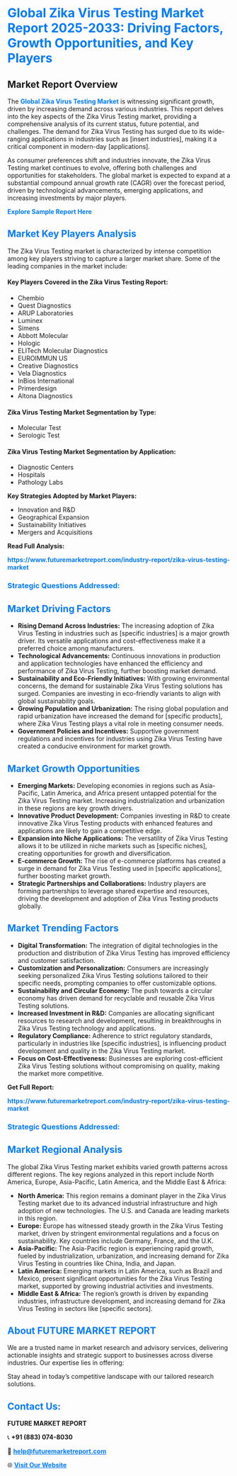 <h1 style="color: #007BFF;">Global Zika Virus Testing Market Report 2025-2033: Driving Factors, Growth Opportunities, and Key Players</h1>

<section id="overview">
<h2>Market Report Overview</h2>
<p>The <a href="https://www.futuremarketreport.com/industry-report/zika-virus-testing-market" style="color: #007BFF; text-decoration: none;"><strong>Global Zika Virus Testing Market</strong></a> is witnessing significant growth, driven by increasing demand across various industries. This report delves into the key aspects of the Zika Virus Testing market, providing a comprehensive analysis of its current status, future potential, and challenges. The demand for Zika Virus Testing has surged due to its wide-ranging applications in industries such as [insert industries], making it a critical component in modern-day [applications].</p>
<p>As consumer preferences shift and industries innovate, the Zika Virus Testing market continues to evolve, offering both challenges and opportunities for stakeholders. The global market is expected to expand at a substantial compound annual growth rate (CAGR) over the forecast period, driven by technological advancements, emerging applications, and increasing investments by major players.</p>
</section>

<section id="overview">
<p><a href="https://www.futuremarketreport.com/request-sample/reportId=26621" style="color: #007BFF; text-decoration: none;"><strong>Explore Sample Report Here</strong></a></p>
</section>

<section id="key-players">
<h2 style="color: #007BFF;">Market Key Players Analysis</h2>
<p>The Zika Virus Testing market is characterized by intense competition among key players striving to capture a larger market share. Some of the leading companies in the market include:</p>
<h4>Key Players Covered in the Zika Virus Testing Report:</h4>
<ul><li>Chembio</li><li>Quest Diagnostics</li><li>ARUP Laboratories</li><li>Luminex</li><li>Simens</li><li>Abbott Molecular</li><li>Hologic</li><li>ELITech Molecular Diagnostics</li><li>EUROIMMUN US</li><li>Creative Diagnostics</li><li>Vela Diagnostics</li><li>InBios International</li><li>Primerdesign</li><li>Altona Diagnostics</li></ul>
<h4>Zika Virus Testing Market Segmentation by Type:</h4>
<ul><li>Molecular Test</li><li>Serologic Test</li></ul>

<h4>Zika Virus Testing Market Segmentation by Application:</h4>
<ul><li>Diagnostic Centers</li><li>Hospitals</li><li>Pathology Labs</li></ul>
<p><strong>Key Strategies Adopted by Market Players:</strong></p>
<ul>
<li>Innovation and R&D</li>
<li>Geographical Expansion</li>
<li>Sustainability Initiatives</li>
<li>Mergers and Acquisitions</li>
</ul>
</section>

<section>
<p><strong>Read Full Analysis: </strong></p><a href="https://www.futuremarketreport.com/industry-report/zika-virus-testing-market" style="color: #007BFF; text-decoration: none;"><strong>https://www.futuremarketreport.com/industry-report/zika-virus-testing-market</strong></a>
<h3 style="color: #007BFF;">Strategic Questions Addressed:</h3>
</section>

<section id="driving-factors">
<h2 style="color: #007BFF;">Market Driving Factors</h2>
<ul>
<li><strong>Rising Demand Across Industries:</strong> The increasing adoption of Zika Virus Testing in industries such as [specific industries] is a major growth driver. Its versatile applications and cost-effectiveness make it a preferred choice among manufacturers.</li>
<li><strong>Technological Advancements:</strong> Continuous innovations in production and application technologies have enhanced the efficiency and performance of Zika Virus Testing, further boosting market demand.</li>
<li><strong>Sustainability and Eco-Friendly Initiatives:</strong> With growing environmental concerns, the demand for sustainable Zika Virus Testing solutions has surged. Companies are investing in eco-friendly variants to align with global sustainability goals.</li>
<li><strong>Growing Population and Urbanization:</strong> The rising global population and rapid urbanization have increased the demand for [specific products], where Zika Virus Testing plays a vital role in meeting consumer needs.</li>
<li><strong>Government Policies and Incentives:</strong> Supportive government regulations and incentives for industries using Zika Virus Testing have created a conducive environment for market growth.</li>
</ul>
</section>

<section id="growth-opportunities">
<h2 style="color: #007BFF;">Market Growth Opportunities</h2>
<ul>
<li><strong>Emerging Markets:</strong> Developing economies in regions such as Asia-Pacific, Latin America, and Africa present untapped potential for the Zika Virus Testing market. Increasing industrialization and urbanization in these regions are key growth drivers.</li>
<li><strong>Innovative Product Development:</strong> Companies investing in R&D to create innovative Zika Virus Testing products with enhanced features and applications are likely to gain a competitive edge.</li>
<li><strong>Expansion into Niche Applications:</strong> The versatility of Zika Virus Testing allows it to be utilized in niche markets such as [specific niches], creating opportunities for growth and diversification.</li>
<li><strong>E-commerce Growth:</strong> The rise of e-commerce platforms has created a surge in demand for Zika Virus Testing used in [specific applications], further boosting market growth.</li>
<li><strong>Strategic Partnerships and Collaborations:</strong> Industry players are forming partnerships to leverage shared expertise and resources, driving the development and adoption of Zika Virus Testing products globally.</li>
</ul>
</section>

<section id="trending-factors">
<h2 style="color: #007BFF;">Market Trending Factors</h2>
<ul>
<li><strong>Digital Transformation:</strong> The integration of digital technologies in the production and distribution of Zika Virus Testing has improved efficiency and customer satisfaction.</li>
<li><strong>Customization and Personalization:</strong> Consumers are increasingly seeking personalized Zika Virus Testing solutions tailored to their specific needs, prompting companies to offer customizable options.</li>
<li><strong>Sustainability and Circular Economy:</strong> The push towards a circular economy has driven demand for recyclable and reusable Zika Virus Testing solutions.</li>
<li><strong>Increased Investment in R&D:</strong> Companies are allocating significant resources to research and development, resulting in breakthroughs in Zika Virus Testing technology and applications.</li>
<li><strong>Regulatory Compliance:</strong> Adherence to strict regulatory standards, particularly in industries like [specific industries], is influencing product development and quality in the Zika Virus Testing market.</li>
<li><strong>Focus on Cost-Effectiveness:</strong> Businesses are exploring cost-efficient Zika Virus Testing solutions without compromising on quality, making the market more competitive.</li>
</ul>
</section>

<section>
<p><strong>Get Full Report: </strong></p><a href="https://www.futuremarketreport.com/industry-report/zika-virus-testing-market" style="color: #007BFF; text-decoration: none;"><strong>https://www.futuremarketreport.com/industry-report/zika-virus-testing-market</strong></a>
<h3 style="color: #007BFF;">Strategic Questions Addressed:</h3>
</section>


<section id="regional-analysis">
<h2 style="color: #007BFF;">Market Regional Analysis</h2>
<p>The global Zika Virus Testing market exhibits varied growth patterns across different regions. The key regions analyzed in this report include North America, Europe, Asia-Pacific, Latin America, and the Middle East & Africa:</p>
<ul>
<li><strong>North America:</strong> This region remains a dominant player in the Zika Virus Testing market due to its advanced industrial infrastructure and high adoption of new technologies. The U.S. and Canada are leading markets in this region.</li>
<li><strong>Europe:</strong> Europe has witnessed steady growth in the Zika Virus Testing market, driven by stringent environmental regulations and a focus on sustainability. Key countries include Germany, France, and the U.K.</li>
<li><strong>Asia-Pacific:</strong> The Asia-Pacific region is experiencing rapid growth, fueled by industrialization, urbanization, and increasing demand for Zika Virus Testing in countries like China, India, and Japan.</li>
<li><strong>Latin America:</strong> Emerging markets in Latin America, such as Brazil and Mexico, present significant opportunities for the Zika Virus Testing market, supported by growing industrial activities and investments.</li>
<li><strong>Middle East & Africa:</strong> The region’s growth is driven by expanding industries, infrastructure development, and increasing demand for Zika Virus Testing in sectors like [specific sectors].</li>
</ul>
</section>

<footer>
<h2 style="color: #007BFF;">About FUTURE MARKET REPORT</h2>
<p>We are a trusted name in market research and advisory services, delivering actionable insights and strategic support to businesses across diverse industries. Our expertise lies in offering:</p>

<p>Stay ahead in today’s competitive landscape with our tailored research solutions.</p>

<h2 style="color: #007BFF;">Contact Us:</h2>
<p><strong>FUTURE MARKET REPORT</strong></p>
<p>📞 <strong>+91 (883) 074-8030</strong></p>
<p>📧 <strong><a href="mailto:help@futuremarketreport.com" style="color: #007BFF;">help@futuremarketreport.com</a></strong></p>
<p>🌐 <strong><a href="https://www.futuremarketreport.com/" style="color: #007BFF;">Visit Our Website</a></strong></p>
</footer>